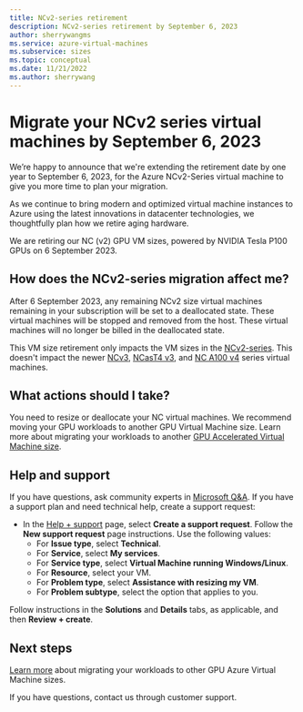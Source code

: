 ```yaml
---
title: NCv2-series retirement
description: NCv2-series retirement by September 6, 2023
author: sherrywangms
ms.service: azure-virtual-machines
ms.subservice: sizes
ms.topic: conceptual
ms.date: 11/21/2022
ms.author: sherrywang
---
```

# Migrate your NCv2 series virtual machines by September 6, 2023
We’re happy to announce that we're extending the retirement date by one year to September 6, 2023, for the Azure NCv2-Series virtual machine to give you more time to plan your migration.

As we continue to bring modern and optimized virtual machine instances to Azure using the latest innovations in datacenter technologies, we thoughtfully plan how we retire aging hardware. 

We are retiring our NC (v2) GPU VM sizes,  powered by NVIDIA Tesla P100 GPUs on 6 September 2023. 

## How does the NCv2-series migration affect me?  

After 6 September 2023, any remaining NCv2 size virtual machines remaining in your subscription will be set to a deallocated state. These virtual machines will be stopped and removed from the host. These virtual machines will no longer be billed in the deallocated state. 

This VM size retirement only impacts the VM sizes in the [NCv2-series](../../ncv2-series.md). This doesn't impact the newer [NCv3](../../ncv3-series.md), [NCasT4 v3](../../nct4-v3-series.md), and [NC A100 v4](../../nc-a100-v4-series.md) series virtual machines. 

## What actions should I take?  
You need to resize or deallocate your NC virtual machines. We recommend moving your GPU workloads to another GPU Virtual Machine size. Learn more about migrating your workloads to another [GPU Accelerated Virtual Machine size](../../sizes-gpu.md).

## Help and support

If you have questions, ask community experts in [Microsoft Q&A](/answers/topics/azure-virtual-machines.html). If you have a support plan and need technical help, create a support request:

- In the [Help + support](https://portal.azure.com/#blade/Microsoft_Azure_Support/HelpAndSupportBlade/newsupportrequest) page, select **Create a support request**. Follow the **New support request** page instructions. Use the following values:
   * For **Issue type**, select **Technical**.
   * For **Service**, select **My services**.
   * For **Service type**, select **Virtual Machine running Windows/Linux**.
   * For **Resource**, select your VM.
   * For **Problem type**, select **Assistance with resizing my VM**.
   * For **Problem subtype**, select the option that applies to you.

Follow instructions in the **Solutions** and **Details** tabs, as applicable, and then **Review + create**.
## Next steps

[Learn more](../../migration/sizes/n-series-migration.md) about migrating your workloads to other GPU Azure Virtual Machine sizes. 

If you have questions, contact us through customer support.
